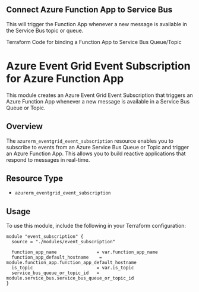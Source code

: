 ## Connect Azure Function App to Service Bus

This will trigger the Function App whenever a new message is available in the Service Bus topic or queue.

Terraform Code for binding a Function App to Service Bus Queue/Topic

# Azure Event Grid Event Subscription for Azure Function App

This module creates an Azure Event Grid Event Subscription that triggers an Azure Function App whenever a new message is available in a Service Bus Queue or Topic.

## Overview

The `azurerm_eventgrid_event_subscription` resource enables you to subscribe to events from an Azure Service Bus Queue or Topic and trigger an Azure Function App. This allows you to build reactive applications that respond to messages in real-time.

## Resource Type

- `azurerm_eventgrid_event_subscription`

## Usage

To use this module, include the following in your Terraform configuration:

```hcl
module "event_subscription" {
  source = "./modules/event_subscription"

  function_app_name               = var.function_app_name
  function_app_default_hostname    = module.function_app.function_app_default_hostname
  is_topic                        = var.is_topic
  service_bus_queue_or_topic_id   = module.service_bus.service_bus_queue_or_topic_id
}
